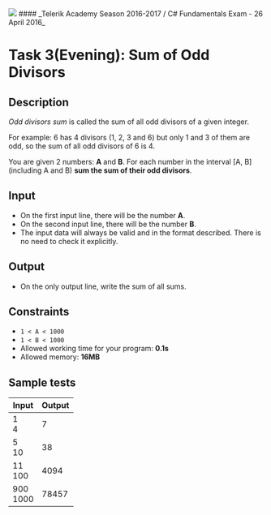 <img src="https://raw.githubusercontent.com/TelerikAcademy/Common/master/logos/telerik-header-logo.png" />
#### _Telerik Academy Season 2016-2017 / C# Fundamentals Exam - 26 April 2016_

# Task 3(Evening): Sum of Odd Divisors

## Description

*Odd divisors sum* is called the sum of all odd divisors of a given integer.

For example: 6 has 4 divisors (1, 2, 3 and 6) but only 1 and 3 of them are odd, so the sum of all odd divisors of 6 is 4.

You are given 2 numbers: **A** and **B**. For each number in the interval [A, B] (including A and B) **sum the sum of their odd divisors**.

## Input

- On the first input line, there will be the number **A**.
- On the second input line, there will be the number **B**.
- The input data will always be valid and in the format described. There is no need to check it explicitly.

## Output

- On the only output line, write the sum of all sums.

## Constraints

- `1 < A < 1000`
- `1 < B < 1000`
- Allowed working time for your program: **0.1s**
- Allowed memory: **16MB**

## Sample tests

| Input        | Output |
|--------------|--------|
| 1<br/>4      | 7      |
| 5<br/>10     | 38     |
| 11<br/>100   | 4094   |
| 900<br/>1000 | 78457  |
